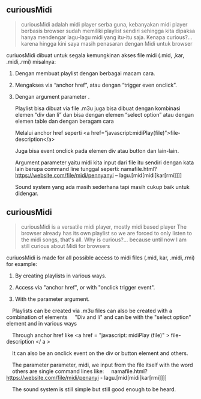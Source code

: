 ﻿
## curiousMidi

> curiousMidi adalah midi player serba guna, kebanyakan midi player berbasis
> browser sudah memiliki playlist sendiri sehingga kita dipaksa hanya mendengar lagu-lagu midi yang itu-itu saja.
> Kenapa curious?... karena hingga kini saya masih penasaran dengan Midi untuk browser

curiuosMidi dibuat untuk segala kemungkinan akses file midi (.mid, ,kar, .midi,.rmi) misalnya:

1.  Dengan membuat playlist dengan berbagai macam cara.

2.  Mengakses via “anchor href”, atau dengan “trigger even onclick”.

3.  Dengan argument parameter .

    Playlist bisa dibuat via file .m3u juga bisa dibuat dengan kombinasi elemen
    “div dan li” dan bisa dengan elemen “select option” atau dengan elemen table dan dengan beragam cara

    Melalui anchor href seperti \<a href=”javascript:midiPlay(file)”\>file-description\</a\>

    Juga bisa event onclick pada elemen div atau button dan lain-lain.

    Argument parameter yaitu midi kita input dari file itu sendiri dengan kata lain berupa command line tunggal seperti:
    namafile.html?https://website.com/file/midi/pennyanyi – lagu.[mid[midi[kar[rmi]]]]

    Sound system yang ada masih sederhana tapi masih cukup baik untuk didengar.

    
## curiousMidi

> curiousMidi is a versatile midi player, mostly midi based player
> The browser already has its own playlist so we are forced to only listen to the midi songs, that's all.
> Why is curious?... because until now I am still curious about Midi for browsers

curiuosMidi is made for all possible access to midi files (.mid, kar, .midi,.rmi) for example:

1. By creating playlists in various ways.

2. Access via "anchor href", or with "onclick trigger event".

3. With the parameter argument.

    Playlists can be created via .m3u files can also be created with a combination of elements
    "Div and li" and can be with the "select option" element and in various ways

    Through anchor href like \<a href = "javascript: midiPlay (file)" \> file-description \</ a \>

    It can also be an onclick event on the div or button element and others.

    The parameter parameter, midi, we input from the file itself with the word
    others are single command lines like:
    namafile.html? https://website.com/file/midi/penanyi - lagu.[mid[midi[kar[rmi]]]]

    The sound system is still simple but still good enough to be heard.
